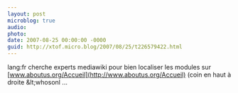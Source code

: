 ```yaml
---
layout: post
microblog: true
audio: 
photo: 
date: 2007-08-25 00:00:00 -0000
guid: http://xtof.micro.blog/2007/08/25/t226579422.html
---
```

lang:fr cherche experts mediawiki pour bien localiser les modules sur  [www.aboutus.org/Accueil](http://www.aboutus.org/Accueil) (coin en haut à droite &amp;lt;whosonl ...
